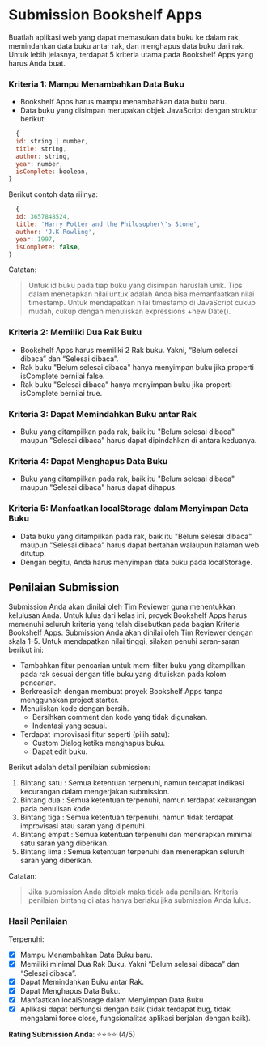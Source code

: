 # Submission Bookshelf Apps

Buatlah aplikasi web yang dapat memasukan data buku ke dalam rak, memindahkan data buku antar rak, dan menghapus data buku dari rak.
Untuk lebih jelasnya, terdapat 5 kriteria utama pada Bookshelf Apps yang harus Anda buat.

### Kriteria 1: Mampu Menambahkan Data Buku

- Bookshelf Apps harus mampu menambahkan data buku baru.
- Data buku yang disimpan merupakan objek JavaScript dengan struktur berikut:

```javascript
  {
  id: string | number,
  title: string,
  author: string,
  year: number,
  isComplete: boolean,
}
```

Berikut contoh data riilnya:

```javascript
  {
  id: 3657848524,
  title: 'Harry Potter and the Philosopher\'s Stone',
  author: 'J.K Rowling',
  year: 1997,
  isComplete: false,
}
```

Catatan:

> Untuk id buku pada tiap buku yang disimpan haruslah unik. Tips dalam menetapkan nilai untuk adalah Anda bisa memanfaatkan nilai timestamp. Untuk mendapatkan nilai timestamp di JavaScript cukup mudah, cukup dengan menuliskan expressions +new Date().

### Kriteria 2: Memiliki Dua Rak Buku

- Bookshelf Apps harus memiliki 2 Rak buku. Yakni, “Belum selesai dibaca” dan “Selesai dibaca”.
- Rak buku "Belum selesai dibaca" hanya menyimpan buku jika properti isComplete bernilai false.
- Rak buku "Selesai dibaca" hanya menyimpan buku jika properti isComplete bernilai true.

### Kriteria 3: Dapat Memindahkan Buku antar Rak

- Buku yang ditampilkan pada rak, baik itu "Belum selesai dibaca" maupun "Selesai dibaca" harus dapat dipindahkan di antara keduanya.

### Kriteria 4: Dapat Menghapus Data Buku

- Buku yang ditampilkan pada rak, baik itu "Belum selesai dibaca" maupun "Selesai dibaca" harus dapat dihapus.

### Kriteria 5: Manfaatkan localStorage dalam Menyimpan Data Buku

- Data buku yang ditampilkan pada rak, baik itu "Belum selesai dibaca" maupun "Selesai dibaca" harus dapat bertahan walaupun halaman web ditutup.
- Dengan begitu, Anda harus menyimpan data buku pada localStorage.

## Penilaian Submission

Submission Anda akan dinilai oleh Tim Reviewer guna menentukkan kelulusan Anda. Untuk lulus dari kelas ini, proyek Bookshelf Apps harus memenuhi seluruh kriteria yang telah disebutkan pada bagian Kriteria Bookshelf Apps. Submission Anda akan dinilai oleh Tim Reviewer dengan skala 1-5. Untuk mendapatkan nilai tinggi, silakan penuhi saran-saran berikut ini:

- Tambahkan fitur pencarian untuk mem-filter buku yang ditampilkan pada rak sesuai dengan title buku yang dituliskan pada kolom pencarian.
- Berkreasilah dengan membuat proyek Bookshelf Apps tanpa menggunakan project starter.
- Menuliskan kode dengan bersih.
  - Bersihkan comment dan kode yang tidak digunakan.
  - Indentasi yang sesuai.
- Terdapat improvisasi fitur seperti (pilih satu):
  - Custom Dialog ketika menghapus buku.
  - Dapat edit buku.

Berikut adalah detail penilaian submission:

1. Bintang satu : Semua ketentuan terpenuhi, namun terdapat indikasi kecurangan dalam mengerjakan submission.
2. Bintang dua : Semua ketentuan terpenuhi, namun terdapat kekurangan pada penulisan kode.
3. Bintang tiga : Semua ketentuan terpenuhi, namun tidak terdapat improvisasi atau saran yang dipenuhi.
4. Bintang empat : Semua ketentuan terpenuhi dan menerapkan minimal satu saran yang diberikan.
5. Bintang lima : Semua ketentuan terpenuhi dan menerapkan seluruh saran yang diberikan.

Catatan:

> Jika submission Anda ditolak maka tidak ada penilaian. Kriteria penilaian bintang di atas hanya berlaku jika submission Anda lulus.

### Hasil Penilaian

Terpenuhi:

- [x] Mampu Menambahkan Data Buku baru.
- [x] Memiliki minimal Dua Rak Buku. Yakni “Belum selesai dibaca” dan “Selesai dibaca”.
- [x] Dapat Memindahkan Buku antar Rak.
- [x] Dapat Menghapus Data Buku.
- [x] Manfaatkan localStorage dalam Menyimpan Data Buku
- [x] Aplikasi dapat berfungsi dengan baik (tidak terdapat bug, tidak mengalami force close, fungsionalitas aplikasi berjalan dengan baik).

**Rating Submission Anda**:
⭐⭐⭐⭐ (4/5)
